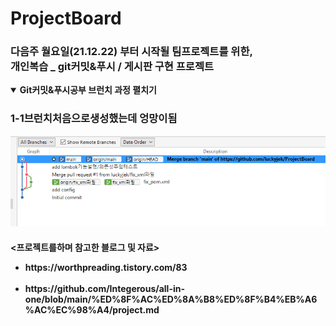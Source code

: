 # ProjectBoard

<h3>다음주 월요일(21.12.22) 부터 시작될 팀프로젝트를 위한, <br>
개인복습 _ git커밋&푸시 / 게시판 구현 프로젝트</h3>

<details open>
  
  <summary> 
    <b>Git커밋&푸시공부 브런치 과정 펼치기</b>
  </summary>
  <div>
   <h3>1-1브런치처음으로생성했는데 엉망이됨</h3>
   <img src=/image/add_gitimage.jpg>
  </div>
</details>






















 <div>
   <h4><프로젝트를하며 참고한 블로그 및 자료><br>
     <ul>
         <li>https://worthpreading.tistory.com/83</li><br>  
         <li>https://github.com/Integerous/all-in-one/blob/main/%ED%8F%AC%ED%8A%B8%ED%8F%B4%EB%A6%AC%EC%98%A4/project.md</li>
    </ul>
  </h4>
</div>

